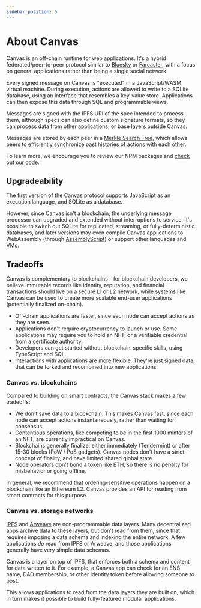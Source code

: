 ```yaml
---
sidebar_position: 5
---
```


# About Canvas

Canvas is an off-chain runtime for web applications. It's a hybrid
federated/peer-to-peer protocol similar to
[Bluesky](https://atproto.com/) or
[Farcaster](https://www.farcaster.xyz/), with a focus on general
applications rather than being a single social network.

Every signed message on Canvas is "executed" in a JavaScript/WASM
virtual machine. During execution, actions are allowed to write to a
SQLite database, using an interface that resembles a key-value
store. Applications can then expose this data through SQL and
programmable views.

Messages are signed with the IPFS URI of the spec intended to process
them, although specs can also define custom signature formats, so they
can process data from other applications, or base layers outside
Canvas.

Messages are stored by each peer in a [Merkle Search
Tree](https://github.com/canvasxyz/okra), which allows peers to
efficiently synchronize past histories of actions with each other.

To learn more, we encourage you to review our NPM packages and [check
out our code](https://github.com/canvasxyz/canvas).


## Upgradeability

The first version of the Canvas protocol supports JavaScript as an
execution language, and SQLite as a database.

However, since Canvas isn't a blockchain, the underlying message
processor can upgraded and extended without interruptions to
service. It's possible to switch out SQLite for replicated, streaming,
or fully-deterministic databases, and later versions may even compile
Canvas applications to WebAssembly (through
[AssemblyScript](https://www.assemblyscript.org/)) or support
other languages and VMs.


## Tradeoffs

Canvas is complementary to blockchains - for blockchain developers, we
believe immutable records like identity, reputation, and financial
transactions should live on a secure L1 or L2 network, while systems
like Canvas can be used to create more scalable end-user applications
(potentially finalized on-chain).

* Off-chain applications are faster, since each node can accept
  actions as they are seen.
* Applications don't require cryptocurrency to launch or use. Some
  applications may require you to hold an NFT, or a verifiable
  credential from a certificate authority.
* Developers can get started without blockchain-specific skills, using
  TypeScript and SQL.
* Interactions with applications are more flexible. They're just
  signed data, that can be forked and recombined into new
  applications.

### Canvas vs. blockchains

Compared to building on smart contracts, the Canvas stack makes a few tradeoffs:

* We don't save data to a blockchain. This makes Canvas fast, since
  each node can accept actions instantaneously, rather than waiting
  for consensus.
* Contentious operations, like competing to be in the first 1000
  minters of an NFT, are currently impractical on Canvas.
* Blockchains generally finalize, either immediately (Tendermint) or
  after 15-30 blocks (PoW / PoS gadgets). Canvas nodes don't have a
  strict concept of finality, and have limited shared global state.
* Node operators don't bond a token like ETH, so there is no penalty
  for misbehavior or going offline.

In general, we recommend that ordering-sensitive operations happen on
a blockchain like an Ethereum L2. Canvas provides an API for reading
from smart contracts for this purpose.

### Canvas vs. storage networks

[IPFS](https://ipfs.io/) and [Arweave](https://www.arweave.org/) are
non-programmable data layers. Many decentralized apps archive data to
these layers, but don’t read from them, since that requires imposing a
data schema and indexing the entire network. A few applications *do*
read from IPFS or Arweave, and those applications generally have very
simple data schemas.

Canvas is a layer on top of IPFS, that enforces both a schema and
content for data written to it. For example, a Canvas app can check
for an ENS name, DAO membership, or other identity token before
allowing someone to post.

This allows applications to read from the data layers they are built
on, which in turn makes it possible to build fully-featured modular
applications.
